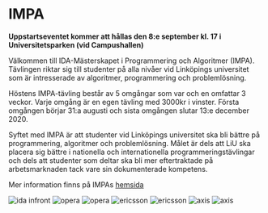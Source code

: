 # IMPA

**Uppstartseventet kommer att hållas den 8:e september kl. 17 i
Universitetsparken (vid Campushallen)**

Välkommen till IDA-Mästerskapet i Programmering och Algoritmer (IMPA).
Tävlingen riktar sig till studenter på alla nivåer vid Linköpings universitet
som är intresserade av algoritmer, programmering och problemlösning.

Höstens IMPA-tävling består av 5 omgångar som var och en omfattar 3 veckor.
Varje omgång är en egen tävling med 3000kr i vinster.
Första omgången börjar 31:a augusti och sista omgången slutar 13:e december
2020.

Syftet med IMPA är att studenter vid Linköpings universitet ska bli bättre på
programmering, algoritmer och problemlösning. Målet är dels att LiU ska placera
sig bättre i nationella och internationella programmeringstävlingar och dels
att studenter som deltar ska bli mer eftertraktade på arbetsmarknaden tack vare
sin dokumenterade kompetens.

Mer information finns på IMPAs [hemsida](https://www.ida.liu.se/projects/impa/new/)

<div id="sponsor-container">
    <img class="sponsor" src="/static/img/idainfront_logo.png" alt="ida infront">
    <img class="sponsor only-dark-theme" src="/static/img/opera_dark_logo.png" alt="opera">
    <img class="sponsor only-light-theme" src="/static/img/opera_logo.png" alt="opera">
    <img class="sponsor only-dark-theme" src="/static/img/ericsson.svg" alt="ericsson">
    <img class="sponsor only-light-theme" src="/static/img/ericsson_logo.png" alt="ericsson">
    <img class="sponsor only-dark-theme" src="/static/img/axis.png" alt="axis">
    <img class="sponsor only-light-theme" src="/static/img/axis_light.jpg" alt="axis">
</div>
